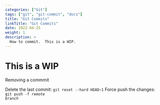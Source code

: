 ```yaml
---
categories: ["Git"]
tags: ["git", "git-commit", "docs"]
title: "Git Commits"
linkTitle: "Git Commits"
date: 2022-04-25
weight: 1
description: >
  How to commit.  This is a WIP.
---
```


# This is a WIP

Removing a commmit

Delete the last commit: `git reset --hard HEAD~1`
Force push the changes: <code>git push -f <var>remote</var> <var>branch</var></code>

